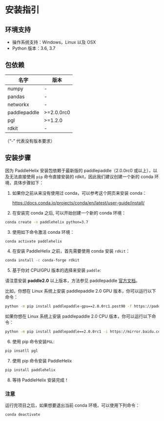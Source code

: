 # 安装指引

## 环境支持

* 操作系统支持：Windows，Linux 以及 OSX
* Python 版本：3.6, 3.7

## 包依赖

| 名字 | 版本 |
| ---- | ---- |
| numpy | - |
| pandas | - |
| networkx | - |
| paddlepaddle | \>=2.0.0rc0 |
| pgl | \>=1.2.0 |
| rdkit | - |

（“-” 代表没有版本要求）

## 安装步骤

因为 PaddleHelix 安装包依赖于最新版的 paddlepaddle（2.0.0rc0 或以上），以及无法直接使用 `pip` 命令直接安装的 rdkit，因此我们建议创建一个新的 conda 环境，具体步骤如下：

1. 如果你之前从来没有使用过 conda，可以参考这个网页来安装 conda：

   https://docs.conda.io/projects/conda/en/latest/user-guide/install/

2. 在安装完 conda 之后, 可以开始创建一个新的 conda 环境：

```bash
conda create -n paddlehelix python=3.7
```

3. 使用如下命令激活 conda 环境：

```bash
conda activate paddlehelix
```

4. 在安装 PaddleHelix 之前，首先需要使用 conda 安装 `rdkit`：
```bash
conda install -c conda-forge rdkit
```
5. 基于你对 CPU/GPU 版本的选择来安装 `paddle`:

请注意安装 **paddle2.0** 以上版本，方法参见 paddlepaddle [官方文档](https://www.paddlepaddle.org.cn/documentation/docs/zh/2.0-rc1/install/index_cn.html)。

比如，你想在 Linux 系统上安装 paddlepaddle 2.0 GPU 版本，你可以运行以下命令：

```bash
python -m pip install paddlepaddle-gpu==2.0.0rc1.post90 -f https://paddlepaddle.org.cn/whl/stable.html
```

如果你想在 Linux 系统上安装 paddlepaddle 2.0 CPU 版本，你可以运行以下命令：

```bash
python -m pip install paddlepaddle==2.0.0rc1 -i https://mirror.baidu.com/pypi/simple
```

6. 使用 pip 命令安装`PGL`:
```bash
pip insatll pgl
```

7. 使用 pip 命令安装 PaddleHelix
```bash
pip install paddlehelix
```

8. 等待 PaddleHelix 安装完成！

### 注意
运行完项目之后，如果想要退出当前 conda 环境，可以使用下列命令：
```bash
conda deactivate
```
